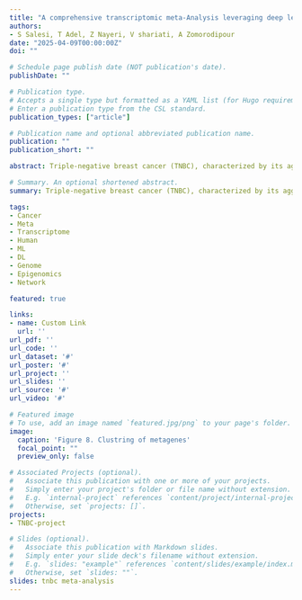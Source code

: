```yaml
---
title: "A comprehensive transcriptomic meta-Analysis leveraging deep learning to uncover molecular signatures and potential therapeutic targets in Triple-Negative Breast Cancers"
authors:
- S Salesi, T Adel, Z Nayeri, V shariati, A Zomorodipour
date: "2025-04-09T00:00:00Z"
doi: ""

# Schedule page publish date (NOT publication's date).
publishDate: ""

# Publication type.
# Accepts a single type but formatted as a YAML list (for Hugo requirements).
# Enter a publication type from the CSL standard.
publication_types: ["article"]

# Publication name and optional abbreviated publication name.
publication: ""
publication_short: ""

abstract: Triple-negative breast cancer (TNBC), characterized by its aggressive behavior and lack of hormone receptor expression, remains a therapeutic challenge. This study integrates multi-omics data and AI-driven approaches to dissect the molecular mechanisms driving TNBC progression. Through a meta-analysis of 49 transcriptomic studies (2013–2024), we identified 2,101 differentially expressed genes (DEGs), including 68 consistently dysregulated protein-coding genes, with CXCL10 (↑4.01-fold) and ADH1B (↓4.8-fold) as the most significantly altered. Pathway enrichment revealed upregulated genes associated with cell proliferation, immune evasion, and metabolic reprogramming, while downregulated genes implicated hormonal signaling suppression and extracellular matrix remodeling. Gene Ontology analysis highlighted mitotic regulation and immune dysregulation as central processes. AI-based clustering of protein-protein interaction networks identified five functional modules (Tumor Growth, Invasion & Metastasis, Metabolism, Immune & Inflammation, Hormonal & Stress Response), with hub genes like CDK1 and CXCL8 driving tumor proliferation and immune escape. Notably, machine learning algorithms enhanced data integration and cluster identification, revealing FOXM1 as a key regulator of mitotic pathways (p = 6.189E-07) and JUN as a mediator of stromal-epithelial interactions despite its downregulation. Hormonal profiling uncovered systemic suppression of estrogen-responsive (*ESR1*, *FOXA1*) and neurohormonal (*ADRB1*, *AGTR1*) pathways, emphasizing TNBC’s endocrine-silenced phenotype. Immune analysis demonstrated dual chemokine dysregulation, loss of homeostatic signals (CXCL12, CCL21) impaired immune surveillance, while pro-inflammatory chemokines (CXCL8, CCL20) recruited immunosuppressive cells. Chronic interferon signaling (STAT1, ISG15) and immune checkpoint alterations (CTLA4, CD80/86) further shaped a resistant microenvironment. These findings elucidate TNBC’s complex molecular landscape, integrating AI-enhanced analytics to prioritize therapeutic targets, such as mitotic kinases, chemokine networks, and hormonal signaling nodes, offering actionable insights for overcoming therapy resistance in this aggressive subtype. 

# Summary. An optional shortened abstract.
summary: Triple-negative breast cancer (TNBC), characterized by its aggressive behavior and lack of hormone receptor expression, remains a therapeutic challenge. This study integrates multi-omics data and AI-driven approaches to dissect the molecular mechanisms driving TNBC progression. Through a meta-analysis of 49 transcriptomic studies (2013–2024), we identified 2,101 differentially expressed genes (DEGs), including 68 consistently dysregulated protein-coding genes, with CXCL10 (↑4.01-fold) and ADH1B (↓4.8-fold) as the most significantly altered. Pathway enrichment revealed upregulated genes associated with cell proliferation, immune evasion, and metabolic reprogramming, while downregulated genes implicated hormonal signaling suppression and extracellular matrix remodeling. Gene Ontology analysis highlighted mitotic regulation and immune dysregulation as central processes. AI-based clustering of protein-protein interaction networks identified five functional modules (Tumor Growth, Invasion & Metastasis, Metabolism, Immune & Inflammation, Hormonal & Stress Response), with hub genes like CDK1 and CXCL8 driving tumor proliferation and immune escape. Notably, machine learning algorithms enhanced data integration and cluster identification, revealing FOXM1 as a key regulator of mitotic pathways (p = 6.189E-07) and JUN as a mediator of stromal-epithelial interactions despite its downregulation.

tags:
- Cancer
- Meta
- Transcriptome
- Human
- ML
- DL
- Genome
- Epigenomics
- Network

featured: true

links:
- name: Custom Link
  url: ''
url_pdf: ''
url_code: ''
url_dataset: '#'
url_poster: '#'
url_project: ''
url_slides: ''
url_source: '#'
url_video: '#'

# Featured image
# To use, add an image named `featured.jpg/png` to your page's folder. 
image:
  caption: 'Figure 8. Clustring of metagenes'
  focal_point: ""
  preview_only: false

# Associated Projects (optional).
#   Associate this publication with one or more of your projects.
#   Simply enter your project's folder or file name without extension.
#   E.g. `internal-project` references `content/project/internal-project/index.md`.
#   Otherwise, set `projects: []`.
projects:
- TNBC-project

# Slides (optional).
#   Associate this publication with Markdown slides.
#   Simply enter your slide deck's filename without extension.
#   E.g. `slides: "example"` references `content/slides/example/index.md`.
#   Otherwise, set `slides: ""`.
slides: tnbc meta-analysis
---
```


